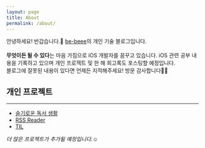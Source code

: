 ```yaml
---
layout: page
title: About
permalink: /about/
---
```


안녕하세요! 반갑습니다.👋 [be-beee](https://github.com/Be-beee)의 개인 기술 블로그입니다. 
<br>
<br>
**무엇이든 될 수 있다**는 마음 가짐으로 iOS 개발자를 꿈꾸고 있습니다. iOS 관련 공부 내용을 기록하고 있으며 개인 프로젝트 및 한 해 회고록도 포스팅할 예정입니다.<br>
블로그에 잘못된 내용이 있다면 언제든 지적해주세요! 방문 감사합니다🙇‍♀️


## 개인 프로젝트
---
- [슬기로운 독서 생활](https://github.com/Be-beee/wise-booklife)
- [RSS Reader](https://github.com/Be-beee/simple-rss-reader)
- [TIL](https://github.com/Be-beee/TIL-2)

*더 많은 프로젝트가 추가될 예정입니다.☺️*





